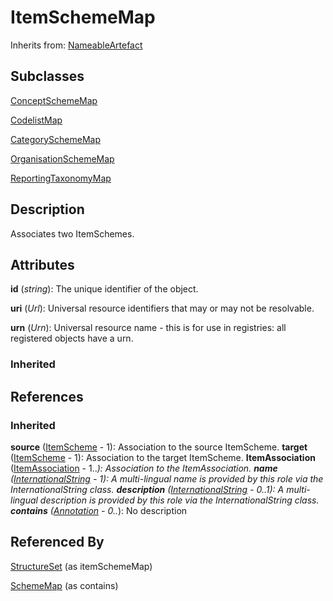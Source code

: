 
# ItemSchemeMap

Inherits from: [NameableArtefact](../Base/NameableArtefact.md)

## Subclasses

[ConceptSchemeMap](ConceptSchemeMap.md)

[CodelistMap](CodelistMap.md)

[CategorySchemeMap](CategorySchemeMap.md)

[OrganisationSchemeMap](OrganisationSchemeMap.md)

[ReportingTaxonomyMap](ReportingTaxonomyMap.md)



## Description

Associates two ItemSchemes.


## Attributes

**id** (*string*): The unique identifier of the object.

**uri** (*Url*): Universal resource identifiers that may or may not be resolvable.

**urn** (*Urn*): Universal resource name - this is for use in registries: all registered objects have a urn.

### Inherited



## References

### Inherited

**source** ([ItemScheme](../Base/ItemScheme.md) - 1): Association to the source ItemScheme.
**target** ([ItemScheme](../Base/ItemScheme.md) - 1): Association to the target ItemScheme.
**ItemAssociation** ([ItemAssociation](ItemAssociation.md) - 1..*): Association to the ItemAssociation.
**name** ([InternationalString](../Base/InternationalString.md) - 1): A multi-lingual name is provided by this role via the InternationalString class.
**description** ([InternationalString](../Base/InternationalString.md) - 0..1): A multi-lingual description is provided by this role via the InternationalString class.
**contains** ([Annotation](../Base/Annotation.md) - 0..*): No description


## Referenced By

[StructureSet](../StructureMaps/StructureSet.md) (as itemSchemeMap)

[SchemeMap](../StructureMaps/SchemeMap.md) (as contains)


